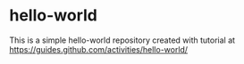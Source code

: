 # hello-world
This is a simple hello-world repository created with tutorial at https://guides.github.com/activities/hello-world/

